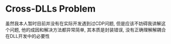 # Cross-DLLs Problem

虽然我本人暂时目前并没有在实际开发遇到过CDP问题, 但是应该不妨碍我讲解这个问题, 他的成因和解决方法都异常简单, 其本质是封装错误, 没有正确理解解耦合在DLL开发中的必要性





